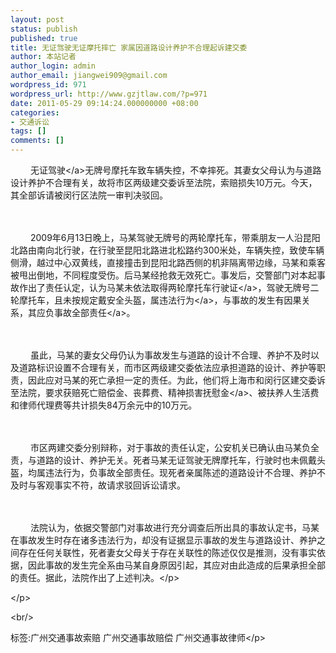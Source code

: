 ```yaml
---
layout: post
status: publish
published: true
title: 无证驾驶无证摩托摔亡 家属因道路设计养护不合理起诉建交委
author: 本站记者
author_login: admin
author_email: jiangwei909@gmail.com
wordpress_id: 971
wordpress_url: http://www.gzjtlaw.com/?p=971
date: 2011-05-29 09:14:24.000000000 +08:00
categories:
- 交通诉讼
tags: []
comments: []
---
```

<p><p>　　 无证<a>驾驶<&#47;a>无牌号摩托车致车辆失控，不幸摔死。其妻女父母认为与道路设计养护不合理有关，故将市区两级建交委诉至法院，索赔损失10万元。今天，其全部诉请被闵行区法院一审判决驳回。<p>　　<p>　　 2009年6月13日晚上，马某驾驶无牌号的两轮摩托车，带乘朋友一人沿昆阳北路由南向北行驶，在行驶至昆阳北路进北松路约300米处，车辆失控，致使车辆侧滑，越过中心双黄线，直接撞击到昆阳北路西侧的机非隔离带边缘，马某和乘客被甩出倒地，不同程度受伤。后马某经抢救无效死亡。事发后，交警部门对本起事故作出了责任认定，认为马某未依法取得两轮摩托车<a>行驶证<&#47;a>，驾驶无牌号二轮摩托车，且未按规定戴安全头盔，属<a>违法行为<&#47;a>，与事故的发生有因果关系，其应负事故<a>全部责任<&#47;a>。<p>　　<p>　　 虽此，马某的妻女父母仍认为事故发生与道路的设计不合理、养护不及时以及道路标识设置不合理有关，而市区两级建交委依法应承担道路的设计、养护等职责，因此应对马某的死亡承担一定的责任。为此，他们将上海市和闵行区建交委诉至法院，要求获赔死亡赔偿金、丧葬费、<a>精神损害抚慰金<&#47;a>、被扶养人生活费和律师代理费等共计损失84万余元中的10万元。<p>　　<p>　　 市区两建交委分别辩称，对于事故的责任认定，公安机关已确认由马某负全责，与道路的设计、养护无关。死者马某无证驾驶无牌摩托车，行驶时也未佩戴头盔，均属违法行为，负事故全部责任。现死者亲属陈述的道路设计不合理、养护不及时与客观事实不符，故请求驳回诉讼请求。<p>　　<p>　　 法院认为，依据交警部门对事故进行充分调查后所出具的事故认定书，马某在事故发生时存在诸多违法行为，却没有证据显示事故的发生与道路设计、养护之间存在任何关联性，死者妻女父母关于存在关联性的陈述仅仅是推测，没有事实依据，因此事故的发生完全系由马某自身原因引起，其应对由此造成的后果承担全部的责任。据此，法院作出了上述判决。<&#47;p><p><&#47;p><br&#47;><p>标签:广州交通事故索赔 广州交通事故赔偿 广州交通事故律师<&#47;p>
